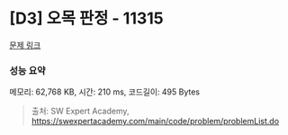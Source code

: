 # [D3] 오목 판정 - 11315 

[문제 링크](https://swexpertacademy.com/main/code/problem/problemDetail.do?contestProbId=AXaSUPYqPYMDFASQ) 

### 성능 요약

메모리: 62,768 KB, 시간: 210 ms, 코드길이: 495 Bytes



> 출처: SW Expert Academy, https://swexpertacademy.com/main/code/problem/problemList.do